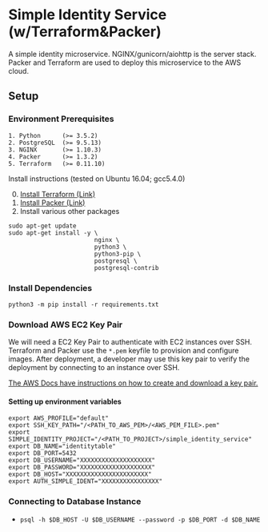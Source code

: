 # Simple Identity Service (w/Terraform&Packer)

A simple identity microservice. NGINX/gunicorn/aiohttp is the server stack.
Packer and Terraform are used to deploy this microservice to the AWS cloud.

## Setup

### Environment Prerequisites

```
1. Python      (>= 3.5.2)
2. PostgreSQL  (>= 9.5.13)
3. NGINX       (>= 1.10.3)
4. Packer      (>= 1.3.2)
5. Terraform   (>= 0.11.10)
```

Install instructions (tested on Ubuntu 16.04; gcc5.4.0)

0. [Install Terraform (Link)](https://learn.hashicorp.com/terraform/getting-started/install.html)
1. [Install Packer (Link)](https://www.packer.io/intro/getting-started/install.html)
2. Install various other packages

```
sudo apt-get update
sudo apt-get install -y \
                        nginx \
                        python3 \
                        python3-pip \
                        postgresql \
                        postgresql-contrib

```


### Install Dependencies

```
python3 -m pip install -r requirements.txt
```

### Download AWS EC2 Key Pair

We will need a EC2 Key Pair to authenticate with EC2 instances over SSH.
Terraform and Packer use the `*.pem` keyfile to provision and configure images.
After deployment, a developer may use this key pair to verify the
deployment by connecting to an instance over SSH.

[The AWS Docs have instructions on how to create and download a key pair.](https://docs.aws.amazon.com/AWSEC2/latest/UserGuide/ec2-key-pairs.html)

#### Setting up environment variables
```
export AWS_PROFILE="default"
export SSH_KEY_PATH="/<PATH_TO_AWS_PEM>/<AWS_PEM_FILE>.pem"
export SIMPLE_IDENTITY_PROJECT="/<PATH_TO_PROJECT>/simple_identity_service"
export DB_NAME="identitytable"
export DB_PORT=5432
export DB_USERNAME="XXXXXXXXXXXXXXXXXXXX"
export DB_PASSWORD="XXXXXXXXXXXXXXXXXXXX"
export DB_HOST="XXXXXXXXXXXXXXXXXXXXXXX"
export AUTH_SIMPLE_IDENT="XXXXXXXXXXXXXXXX"
```

### Connecting to Database Instance
- `psql -h $DB_HOST -U $DB_USERNAME --password -p $DB_PORT -d $DB_NAME`
